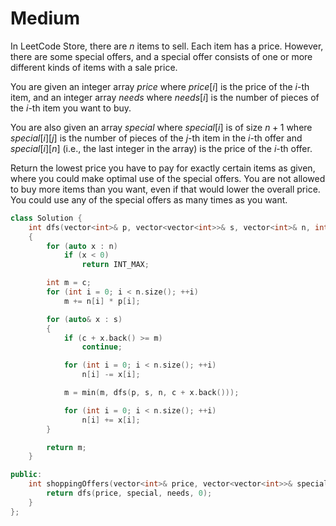 # Medium

In LeetCode Store, there are $n$ items to sell. Each item has a price. However, there are some special offers, and a special offer consists of one or more different kinds of items with a sale price.

You are given an integer array $price$ where $price[i]$ is the price of the $i$-th item, and an integer array $needs$ where $needs[i]$ is the number of pieces of the $i$-th item you want to buy.

You are also given an array $special$ where $special[i]$ is of size $n + 1$ where $special[i][j]$ is the number of pieces of the $j$-th item in the $i$-th offer and $special[i][n]$ (i.e., the last integer in the array) is the price of the $i$-th offer.

Return the lowest price you have to pay for exactly certain items as given, where you could make optimal use of the special offers. You are not allowed to buy more items than you want, even if that would lower the overall price. You could use any of the special offers as many times as you want.

```cpp
class Solution {
    int dfs(vector<int>& p, vector<vector<int>>& s, vector<int>& n, int c)
    {
        for (auto x : n)
            if (x < 0)
                return INT_MAX;

        int m = c;
        for (int i = 0; i < n.size(); ++i)
            m += n[i] * p[i];

        for (auto& x : s)
        {
            if (c + x.back() >= m)
                continue;

            for (int i = 0; i < n.size(); ++i)
                n[i] -= x[i];

            m = min(m, dfs(p, s, n, c + x.back()));

            for (int i = 0; i < n.size(); ++i)
                n[i] += x[i];
        }

        return m;
    }

public:
    int shoppingOffers(vector<int>& price, vector<vector<int>>& special, vector<int>& needs) {
        return dfs(price, special, needs, 0);
    }
};
```
